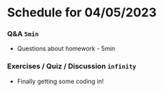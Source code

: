 # Schedule for 04/05/2023

### Q&A `5min`
- Questions about homework - 5min

### Exercises / Quiz / Discussion `infinity`
- Finally getting some coding in!